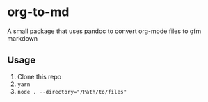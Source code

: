 # org-to-md
A small package that uses pandoc to convert org-mode files to gfm markdown

## Usage

1. Clone this repo
1. `yarn`
1. `node . --directory="/Path/to/files"`
